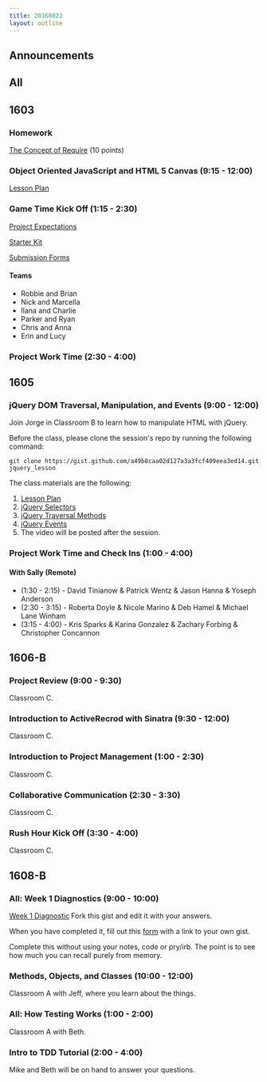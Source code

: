 ```yaml
---
title: 20160822
layout: outline
---
```


## Announcements

## All

## 1603

### Homework

[The Concept of Require](https://gist.github.com/rrgayhart/548e843327afb5ff8969b6dc4435c7bd) (10 points)

### Object Oriented JavaScript and HTML 5 Canvas (9:15 - 12:00)

[Lesson Plan](https://github.com/mdn/advanced-js-fundamentals-ck/blob/gh-pages/tutorials/03-object-oriented-javascript/03-canvas-and-object-oriented-javascript.md)

### Game Time Kick Off (1:15 - 2:30)

[Project Expectations](https://github.com/turingschool/lesson_plans/blob/master/ruby_04-apis_and_scalability/gametime_project.markdown)

[Starter Kit](https://github.com/turingschool-examples/game-time-starter-kit)

[Submission Forms](https://github.com/turingschool/ruby-submissions/tree/master/1603/module_4_assignments/gametime)

#### Teams

- Robbie and Brian
- Nick and Marcella
- Ilana and Charlie
- Parker and Ryan
- Chris and Anna
- Erin and Lucy

### Project Work Time (2:30 - 4:00)


## 1605

### jQuery DOM Traversal, Manipulation, and Events (9:00 - 12:00)

Join Jorge in Classroom B to learn how to manipulate HTML with jQuery.

Before the class, please clone the session's repo by running the following command:

```
git clone https://gist.github.com/a49b8caa02d127a3a3fcf409eea3ed14.git jquery_lesson
```

The class materials are the following:

1. [Lesson Plan](https://github.com/turingschool/lesson_plans/blob/master/ruby_03-professional_rails_applications/jquery_dom_traversal_and_manipulation.md)
2. [jQuery Selectors](http://api.jquery.com/category/selectors/attribute-selectors/)
3. [jQuery Traversal Methods](http://api.jquery.com/category/traversing/tree-traversal/)
4. [jQuery Events](http://api.jquery.com/category/events/)
5. The video will be posted after the session.

### Project Work Time and Check Ins (1:00 - 4:00)

#### With Sally (Remote)

* (1:30 - 2:15) - David Tinianow & Patrick Wentz & Jason Hanna & Yoseph Anderson
* (2:30 - 3:15) - Roberta Doyle & Nicole Marino & Deb Hamel & Michael Lane Winham
* (3:15 - 4:00) - Kris Sparks & Karina Gonzalez & Zachary Forbing & Christopher Concannon

## 1606-B

### Project Review (9:00 - 9:30)

Classroom C.

### Introduction to ActiveRecrod with Sinatra (9:30 - 12:00)

Classroom C.

### Introduction to Project Management (1:00 - 2:30)

Classroom C.

### Collaborative Communication (2:30 - 3:30)

Classroom C.

### Rush Hour Kick Off (3:30 - 4:00)

Classroom C.


## 1608-B

### All: Week 1 Diagnostics (9:00 - 10:00)

[Week 1 Diagnostic](https://gist.github.com/mikedao/f56df31ef6cb76e69391f9032ee5d25b) Fork this gist and edit it with your answers.

When you have completed it, fill out this [form](https://goo.gl/forms/pgYJvrPDMx1dtTn22) with a link to your own gist.

Complete this without using your notes, code or pry/irb. The point is to see how much you can recall purely from memory.

### Methods, Objects, and Classes (10:00 - 12:00)

Classroom A with Jeff, where you learn about the things.

### All: How Testing Works (1:00 - 2:00)

Classroom A with Beth.

### Intro to TDD Tutorial (2:00 - 4:00)

Mike and Beth will be on hand to answer your questions.
